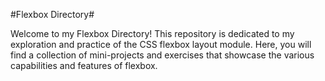 #Flexbox Directory#

Welcome to my Flexbox Directory! 
This repository is dedicated to my exploration and practice of the CSS flexbox layout module. Here, you will find a collection of mini-projects and exercises that showcase the various capabilities and features of flexbox.